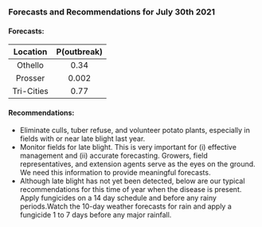 ###  Forecasts and Recommendations for July 30th 2021
#### Forecasts:

| Location | P(outbreak) |
| :---: | :---: |
| Othello | 0.34 |
| Prosser | 0.002 |
| Tri-Cities | 0.77 |

#### Recommendations:

* Eliminate culls, tuber refuse, and volunteer potato plants, especially in fields with or near late blight last year.
* Monitor fields for late blight. This is very important for (i) effective management and (ii) accurate forecasting. Growers, field representatives, and extension agents serve as the eyes on the ground. We need this information to provide meaningful forecasts.
* Although late blight has not yet been detected, below are our typical recommendations for this time of year when the disease is present. Apply fungicides on a 14 day schedule and before any rainy periods.Watch the 10-day weather forecasts for rain and apply a fungicide 1 to 7 days before any major rainfall.
